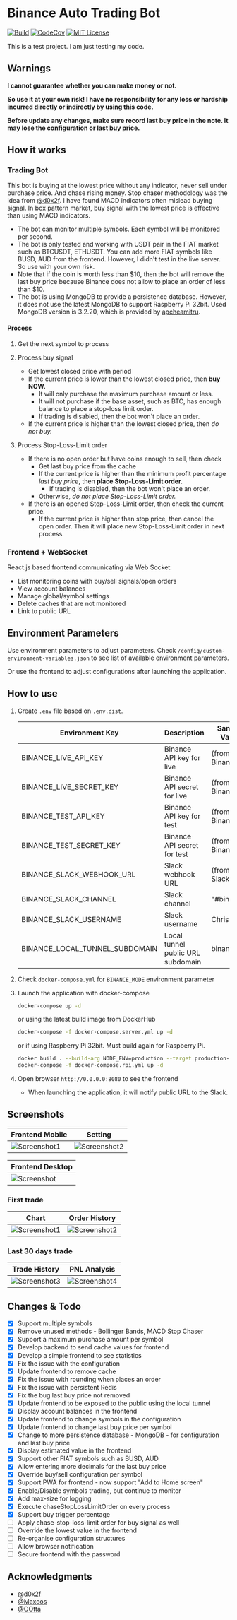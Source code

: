 # Binance Auto Trading Bot

[![Build](https://github.com/chrisleekr/binance-trading-bot/workflows/main/badge.svg)](https://github.com/chrisleekr/binance-trading-bot/actions?query=workflow%3Amain)
[![CodeCov](https://codecov.io/gh/chrisleekr/binance-trading-bot/branch/master/graph/badge.svg)](https://codecov.io/gh/chrisleekr/binance-trading-bot)
[![MIT License](https://img.shields.io/github/license/chrisleekr/binance-trading-bot)](https://github.com/chrisleekr/binance-trading-bot/blob/master/LICENSE)

This is a test project. I am just testing my code.

## Warnings

**I cannot guarantee whether you can make money or not.**

**So use it at your own risk! I have no responsibility for any loss or hardship
incurred directly or indirectly by using this code.**

**Before update any changes, make sure record last buy price in the note. It may
lose the configuration or last buy price.**

## How it works

### Trading Bot

This bot is buying at the lowest price without any indicator, never sell under
purchase price. And chase rising money. Stop chaser methodology was the idea
from [@d0x2f](https://github.com/d0x2f). I have found MACD indicators often
mislead buying signal. In box pattern market, buy signal with the lowest price
is effective than using MACD indicators.

- The bot can monitor multiple symbols. Each symbol will be monitored per
  second.
- The bot is only tested and working with USDT pair in the FIAT market such as
  BTCUSDT, ETHUSDT. You can add more FIAT symbols like BUSD, AUD from the
  frontend. However, I didn't test in the live server. So use with your own
  risk.
- Note that if the coin is worth less than $10, then the bot will remove the
  last buy price because Binance does not allow to place an order of less than
  $10.
- The bot is using MongoDB to provide a persistence database. However, it does
  not use the latest MongoDB to support Raspberry Pi 32bit. Used MongoDB version
  is 3.2.20, which is provided by
  [apcheamitru](https://hub.docker.com/r/apcheamitru/arm32v7-mongo).

#### Process

1. Get the next symbol to process

2. Process buy signal

   - Get lowest closed price with period
   - If the current price is lower than the lowest closed price, then **buy
     NOW.**
     - It will only purchase the maximum purchase amount or less.
     - It will not purchase if the base asset, such as BTC, has enough balance
       to place a stop-loss limit order.
     - If trading is disabled, then the bot won't place an order.
   - If the current price is higher than the lowest closed price, then _do not
     buy._

3. Process Stop-Loss-Limit order

   - If there is no open order but have coins enough to sell, then check
     - Get last buy price from the cache
     - If the current price is higher than the minimum profit percentage _last
       buy price_, then **place Stop-Loss-Limit order.**
       - If trading is disabled, then the bot won't place an order.
     - Otherwise, _do not place Stop-Loss-Limit order._
   - If there is an opened Stop-Loss-Limit order, then check the current price.
     - If the current price is higher than stop price, then cancel the open
       order. Then it will place new Stop-Loss-Limit order in next process.

### Frontend + WebSocket

React.js based frontend communicating via Web Socket:

- List monitoring coins with buy/sell signals/open orders
- View account balances
- Manage global/symbol settings
- Delete caches that are not monitored
- Link to public URL

## Environment Parameters

Use environment parameters to adjust parameters. Check
`/config/custom-environment-variables.json` to see list of available environment
parameters.

Or use the frontend to adjust configurations after launching the application.

## How to use

1. Create `.env` file based on `.env.dist`.

   | Environment Key                | Description                       | Sample Value   |
   | ------------------------------ | --------------------------------- | -------------- |
   | BINANCE_LIVE_API_KEY           | Binance API key for live          | (from Binance) |
   | BINANCE_LIVE_SECRET_KEY        | Binance API secret for live       | (from Binance) |
   | BINANCE_TEST_API_KEY           | Binance API key for test          | (from Binance) |
   | BINANCE_TEST_SECRET_KEY        | Binance API secret for test       | (from Binance) |
   | BINANCE_SLACK_WEBHOOK_URL      | Slack webhook URL                 | (from Slack)   |
   | BINANCE_SLACK_CHANNEL          | Slack channel                     | "#binance"     |
   | BINANCE_SLACK_USERNAME         | Slack username                    | Chris          |
   | BINANCE_LOCAL_TUNNEL_SUBDOMAIN | Local tunnel public URL subdomain | binance        |

2. Check `docker-compose.yml` for `BINANCE_MODE` environment parameter

3. Launch the application with docker-compose

   ```bash
   docker-compose up -d
   ```

   or using the latest build image from DockerHub

   ```bash
   docker-compose -f docker-compose.server.yml up -d
   ```

   or if using Raspberry Pi 32bit. Must build again for Raspberry Pi.

   ```bash
   docker build . --build-arg NODE_ENV=production --target production-stage -t chrisleekr/binance-trading-bot:latest
   docker-compose -f docker-compose.rpi.yml up -d
   ```

4. Open browser `http://0.0.0.0:8080` to see the frontend

   - When launching the application, it will notify public URL to the Slack.

## Screenshots

| Frontend Mobile                                                                                                      | Setting                                                                                                              |
| -------------------------------------------------------------------------------------------------------------------- | -------------------------------------------------------------------------------------------------------------------- |
| ![Screenshot1](https://user-images.githubusercontent.com/5715919/110298077-421b0600-8048-11eb-9763-94ebc2159745.png) | ![Screenshot2](https://user-images.githubusercontent.com/5715919/110298101-4a734100-8048-11eb-8916-4d4381d3161e.png) |

| Frontend Desktop                                                                                                    |
| ------------------------------------------------------------------------------------------------------------------- |
| ![Screenshot](https://user-images.githubusercontent.com/5715919/110298003-2b74af00-8048-11eb-81d4-52a4696b11f4.png) |

### First trade

| Chart                                                                                                                | Order History                                                                                                        |
| -------------------------------------------------------------------------------------------------------------------- | -------------------------------------------------------------------------------------------------------------------- |
| ![Screenshot1](https://user-images.githubusercontent.com/5715919/99874214-f7f94a80-2c39-11eb-9f6d-92fa7b4cb000.jpeg) | ![Screenshot2](https://user-images.githubusercontent.com/5715919/99874212-f465c380-2c39-11eb-8185-dce0d6d21e27.jpeg) |

### Last 30 days trade

| Trade History                                                                                                        | PNL Analysis                                                                                                         |
| -------------------------------------------------------------------------------------------------------------------- | -------------------------------------------------------------------------------------------------------------------- |
| ![Screenshot3](https://user-images.githubusercontent.com/5715919/110196375-38eb3700-7e98-11eb-870b-d2d145a6fb97.png) | ![Screenshot4](https://user-images.githubusercontent.com/5715919/110196380-41dc0880-7e98-11eb-98b7-697f5d2f351f.png) |

## Changes & Todo

- [x] Support multiple symbols
- [x] Remove unused methods - Bollinger Bands, MACD Stop Chaser
- [x] Support a maximum purchase amount per symbol
- [x] Develop backend to send cache values for frontend
- [x] Develop a simple frontend to see statistics
- [x] Fix the issue with the configuration
- [x] Update frontend to remove cache
- [x] Fix the issue with rounding when places an order
- [x] Fix the issue with persistent Redis
- [x] Fix the bug last buy price not removed
- [x] Update frontend to be exposed to the public using the local tunnel
- [x] Display account balances in the frontend
- [x] Update frontend to change symbols in the configuration
- [x] Update frontend to change last buy price per symbol
- [x] Change to more persistence database - MongoDB - for configuration and last
      buy price
- [x] Display estimated value in the frontend
- [x] Support other FIAT symbols such as BUSD, AUD
- [x] Allow entering more decimals for the last buy price
- [x] Override buy/sell configuration per symbol
- [x] Support PWA for frontend - now support "Add to Home screen"
- [x] Enable/Disable symbols trading, but continue to monitor
- [x] Add max-size for logging
- [x] Execute chaseStopLossLimitOrder on every process
- [x] Support buy trigger percentage
- [ ] Apply chase-stop-loss-limit order for buy signal as well
- [ ] Override the lowest value in the frontend
- [ ] Re-organise configuration structures
- [ ] Allow browser notification
- [ ] Secure frontend with the password

## Acknowledgments

- [@d0x2f](https://github.com/d0x2f)
- [@Maxoos](https://github.com/Maxoos)
- [@OOtta](https://github.com/OOtta)
